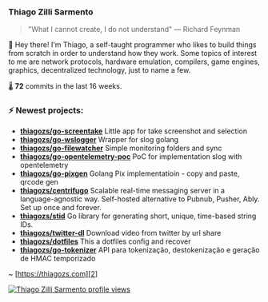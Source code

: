 ### Thiago Zilli Sarmento
>  "What I cannot create, I do not understand" — Richard Feynman

👋 Hey there! I'm Thiago, a self-taught programmer who likes to build things from scratch
in order to understand how they work. Some topics of interest to me are network
protocols, hardware emulation, compilers, game engines, graphics, decentralized 
technology, just to name a few.

🌡️ **72** commits in the last 16 weeks.

### ⚡ Newest projects:

- **[thiagozs/go-screentake](https://github.com/thiagozs/go-screentake)** Little app for take screenshot and selection<br/>
- **[thiagozs/go-wslogger](https://github.com/thiagozs/go-wslogger)** Wrapper for slog golang<br/>
- **[thiagozs/go-filewatcher](https://github.com/thiagozs/go-filewatcher)** Simple monitoring folders and sync<br/>
- **[thiagozs/go-opentelemetry-poc](https://github.com/thiagozs/go-opentelemetry-poc)** PoC for implementation slog with opentelemetry<br/>
- **[thiagozs/go-pixgen](https://github.com/thiagozs/go-pixgen)** Golang Pix implementatioin - copy and paste, qrcode gen<br/>
- **[thiagozs/centrifugo](https://github.com/thiagozs/centrifugo)** Scalable real-time messaging server in a language-agnostic way. Self-hosted alternative to Pubnub, Pusher, Ably. Set up once and forever.<br/>
- **[thiagozs/stid](https://github.com/thiagozs/stid)** Go library for generating short, unique, time-based string IDs.<br/>
- **[thiagozs/twitter-dl](https://github.com/thiagozs/twitter-dl)** Download video from twitter by url share<br/>
- **[thiagozs/dotfiles](https://github.com/thiagozs/dotfiles)** This a dotfiles config and recover<br/>
- **[thiagozs/go-tokenizer](https://github.com/thiagozs/go-tokenizer)** API para tokenização, destokenização e geração de HMAC temporizado<br/>


~ [https://thiagozs.com][2]

[2]: https://thiagozs.com

[![Thiago Zilli Sarmento profile views](https://u8views.com/api/v1/github/profiles/140747/views/day-week-month-total-count.svg)](https://u8views.com/github/thiagozs)
